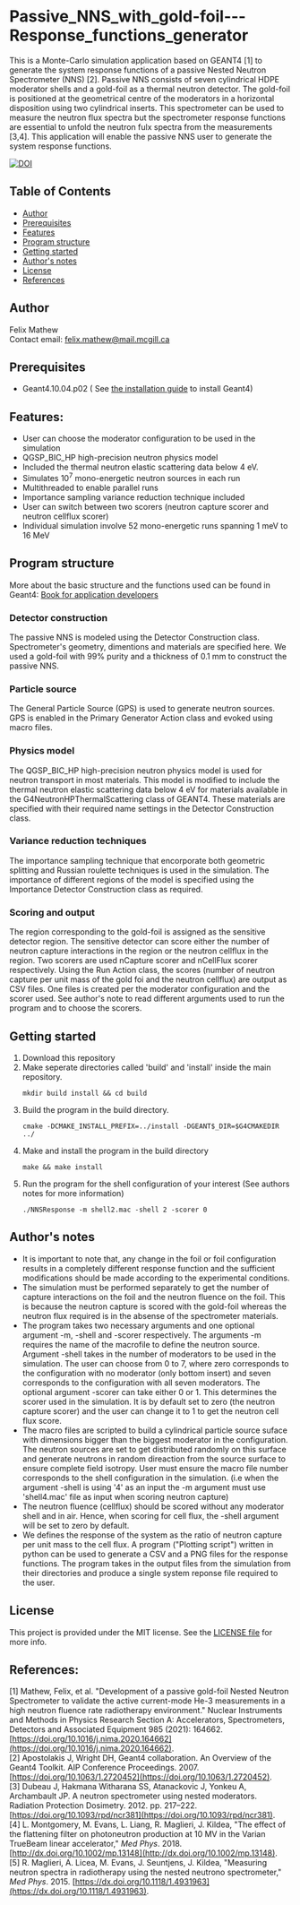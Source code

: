 # Passive_NNS_with_gold-foil---Response_functions_generator
This is a Monte-Carlo simulation application based on GEANT4 [1] to generate the system response functions of a passive Nested Neutron Spectrometer (NNS) [2]. Passive NNS consists of seven cylindrical HDPE moderator shells and a gold-foil as a thermal neutron detector. The gold-foil is positioned at the geometrical centre of the moderators in a horizontal disposition using two cylindrical inserts. This spectrometer can be used to measure the neutron flux spectra but the spectrometer response functions are essential to unfold the neutron fulx spectra from the measurements [3,4]. This application will enable the passive NNS user to generate the system response functions. 

[![DOI](https://zenodo.org/badge/DOI/10.5281/zenodo.3742354.svg)](https://doi.org/10.5281/zenodo.3742354)

## Table of Contents

* [Author](#author)
* [Prerequisites](#Prerequisites)
* [Features](#Features)
* [Program structure](#Program-structure)
* [Getting started](#Getting-started)
* [Author's notes](#Author's-notes)
* [License](#license)
* [References](#References)

## Author
Felix Mathew\
Contact email: felix.mathew@mail.mcgill.ca

## Prerequisites
- Geant4.10.04.p02 ( See [the installation guide](http://geant4-userdoc.web.cern.ch/geant4-userdoc/UsersGuides/InstallationGuide/BackupVersions/V10.4/html/index.html) to install Geant4)


## Features:
* User can choose the moderator configuration to be used in the simulation
* QGSP_BIC_HP high-precision neutron physics model
* Included the thermal neutron elastic scattering data below 4 eV.
* Simulates 10<sup>7</sup> mono-energetic neutron sources in each run
* Multithreaded to enable parallel runs
* Importance sampling variance reduction technique included
* User can switch between two scorers (neutron capture scorer and neutron cellflux scorer)
* Individual simulation involve 52 mono-energetic runs spanning 1 meV to 16 MeV

## Program structure
More about the basic structure and the functions used can be found in Geant4: [Book for application developers](http://geant4-userdoc.web.cern.ch/geant4-userdoc/UsersGuides/ForApplicationDeveloper/html/GettingStarted/gettingStarted.html) 

### Detector construction
The passive NNS is modeled using the Detector Construction class. Spectrometer's geometry, dimentions and materials are specified here.
We used a gold-foil with 99% purity and a thickness of 0.1 mm to construct the passive NNS. 
### Particle source
The General Particle Source (GPS) is used to generate neutron sources. GPS is enabled in the Primary Generator Action class and evoked using macro files.
### Physics model
The QGSP_BIC_HP high-precision neutron physics model is used for neutron transport in most materials. This model is modified to include the thermal neutron elastic scattering data below 4 eV for materials available in the G4NeutronHPThermalScattering class of GEANT4. These materials are specified with their required name settings in the Detector Construction class.  
### Variance reduction techniques
The importance sampling technique that encorporate both geometric splitting and Russian roulette techniques is used in the simulation. The importance of different regions of the model is specified using the Importance Detector Construction class as required. 
### Scoring and output
The region corresponding to the gold-foil is assigned as the sensitive detector region. The sensitive detector can score either the number of neutron capture interactions in the region or the neutron cellflux in the region. Two scorers are used nCapture scorer and nCellFlux scorer respectively. Using the Run Action class, the scores (number of neutron capture per unit mass of the gold foi and the neutron cellflux) are output as CSV files. One files is created per the moderator configuration and the scorer used. See author's note to read different arguments used to run the program and to choose the scorers. 

## Getting started
1. Download this repository
2. Make seperate directories called 'build' and 'install' inside the main repository.
   <pre><code>mkdir build install && cd build</code></pre>
3. Build the program in the build directory.
   <pre><code>cmake -DCMAKE_INSTALL_PREFIX=../install -DGEANT$_DIR=$G4CMAKEDIR ../</code></pre>
4. Make and install the program in the build directory
   <pre><code>make && make install</code></pre>
5. Run the program for the shell configuration of your interest (See authors notes for more information)
   <pre><code>./NNSResponse -m shell2.mac -shell 2 -scorer 0</code></pre>

## Author's notes
* It is important to note that, any change in the foil or foil configuration results in a completely different response function and the sufficient modifications should be made according to the experimental conditions.
* The simulation must be performed separately to get the number of capture interactions on the foil and the neutron fluence on the foil. This is because the neutron capture is scored with the gold-foil whereas the neutron flux required is in the absense of the spectrometer materials.
* The program takes two necessary arguments and one optional argument -m, -shell and -scorer respectively. The arguments -m requires the name of the macrofile to define the neutron source. Argument -shell takes in the number of moderators to be used in the simulation. The user can choose from 0 to 7, where zero corresponds to the configuration with no moderator (only bottom insert) and seven corresponds to the configuration with all seven moderators. The optional argument -scorer can take either 0 or 1. This determines the scorer used in the simulation. It is by default set to zero (the neutron capture scorer) and the user can change it to 1 to get the neutron cell flux score. 
* The macro files are scripted to build a cylindrical particle source suface with dimensions bigger than the biggest moderator in the configuration. The neutron sources are set to get distributed randomly on this surface and generate neutrons in random direaction from the source surface to ensure complete field isotropy. User must ensure the macro file number corresponds to the shell configuration in the simulation. (i.e when the argument -shell is using '4' as an input the -m argument must use 'shell4.mac' file as input when scoring neutron capture)
* The neutron fluence (cellflux) should be scored without any moderator shell and in air. Hence, when scoring for cell flux, the -shell argument will be set to zero by default. 
* We defines the response of the system as the ratio of neutron capture per unit mass to the cell flux. A program ("Plotting script") written in python can be used to generate a CSV and a PNG files for the response functions. The program takes in the output files from the simulation from their directories and produce a single system reponse file required to the user. 

## License
This project is provided under the MIT license. See the [LICENSE file](LICENSE) for more info.

## References:
[1] Mathew, Felix, et al. "Development of a passive gold-foil Nested Neutron Spectrometer to validate the active current-mode He-3 measurements in a high neutron fluence rate radiotherapy environment." Nuclear Instruments and Methods in Physics Research Section A: Accelerators, Spectrometers, Detectors and Associated Equipment 985 (2021): 164662. [https://doi.org/10.1016/j.nima.2020.164662](https://doi.org/10.1016/j.nima.2020.164662). \
[2] Apostolakis J, Wright DH, Geant4 collaboration. An Overview of the Geant4 Toolkit. AIP Conference Proceedings. 2007. [https://doi.org/10.1063/1.2720452](https://doi.org/10.1063/1.2720452). \
[3] Dubeau J, Hakmana Witharana SS, Atanackovic J, Yonkeu A, Archambault JP. A neutron spectrometer using nested moderators. Radiation Protection Dosimetry. 2012. pp. 217–222. [https://doi.org/10.1093/rpd/ncr381](https://doi.org/10.1093/rpd/ncr381). \
[4] L. Montgomery, M. Evans, L. Liang, R. Maglieri, J. Kildea, "The effect of the flattening filter on photoneutron production at 10 MV in the Varian TrueBeam linear accelerator," *Med Phys*. 2018. [http://dx.doi.org/10.1002/mp.13148](http://dx.doi.org/10.1002/mp.13148). \
[5] R. Maglieri, A. Licea, M. Evans, J. Seuntjens, J. Kildea, "Measuring neutron spectra in radiotherapy using the nested neutrono spectrometer," *Med Phys*. 2015. [https://dx.doi.org/10.1118/1.4931963](https://dx.doi.org/10.1118/1.4931963). 
